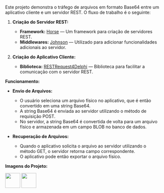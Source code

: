 Este projeto demonstra o tráfego de arquivos em formato Base64 entre um aplicativo cliente e um servidor REST. O fluxo de trabalho é o seguinte:

1. **Criação do Servidor REST:**
   - **Framework:** [Horse](https://github.com/HashLoad/horse) — Um framework para criação de servidores REST.
   - **Middlewares:** [Johnson](https://github.com/HashLoad/jhonson) — Utilizado para adicionar funcionalidades adicionais ao servidor.

2. **Criação do Aplicativo Cliente:**
   - **Biblioteca:** [RESTRequest4Delphi](https://github.com/viniciussanchez/RESTRequest4Delphi) — Biblioteca para facilitar a comunicação com o servidor REST.

**Funcionamento:**

- **Envio de Arquivos:**
  - O usuário seleciona um arquivo físico no aplicativo, que é então convertido em uma string Base64.
  - A string Base64 é enviada ao servidor utilizando o método de requisição POST.
  - No servidor, a string Base64 é convertida de volta para um arquivo físico e armazenada em um campo BLOB no banco de dados.

- **Recuperação de Arquivos:**
  - Quando o aplicativo solicita o arquivo ao servidor utilizando o método GET, o servidor retorna campo correspondente.
  - O aplicativo pode então exportar o arquivo físico.

**Imagens do Projeto:**

<img src="https://github.com/janderson-silva/ExemploUploadFoto/assets/32645110/d7b269c3-3ee9-492c-ac04-248a6521b75b" height="48"/></a>
<img src="https://github.com/janderson-silva/ExemploUploadFoto/assets/32645110/2f1c1dd0-1b02-4140-93a4-2ad83375d4c7" height="48"/></a>

